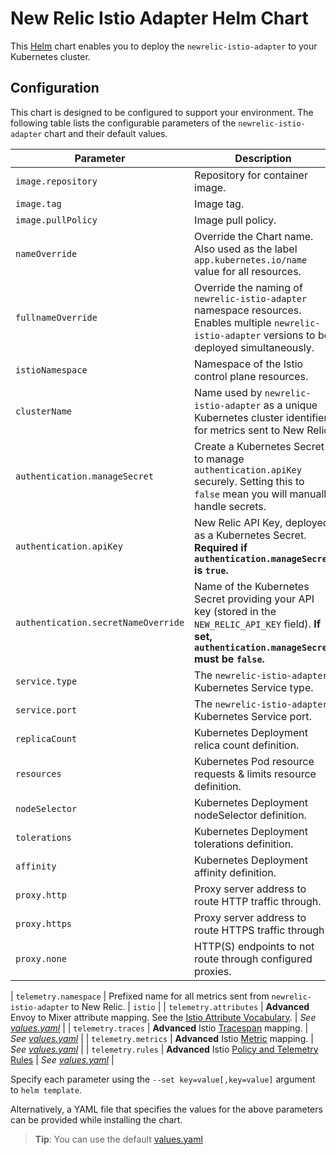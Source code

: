 # New Relic Istio Adapter Helm Chart

This [Helm](https://helm.sh/) chart enables you to deploy the `newrelic-istio-adapter` to your Kubernetes cluster.

## Configuration

This chart is designed to be configured to support your environment.
The following table lists the configurable parameters of the `newrelic-istio-adapter` chart and their default values.

| Parameter                           | Description                                                                                                                                                             | Default                                                     |
|-------------------------------------|-------------------------------------------------------------------------------------------------------------------------------------------------------------------------|-------------------------------------------------------------|
| `image.repository`                  | Repository for container image.                                                                                                                                         | `newrelic/newrelic-istio-adapter`|
| `image.tag`                         | Image tag.                                                                                                                                                              | `latest`                                                    |
| `image.pullPolicy`                  | Image pull policy.                                                                                                                                                      | `IfNotPresent`                                              |
| `nameOverride`                      | Override the Chart name. Also used as the label `app.kubernetes.io/name` value for all resources.                                                                       | `""`                                                        |
| `fullnameOverride`                  | Override the naming of `newrelic-istio-adapter` namespace resources. Enables multiple `newrelic-istio-adapter` versions to be deployed simultaneously.                  | `""`                                                        |
| `istioNamespace`                    | Namespace of the Istio control plane resources.                                                                                                                         | `istio-system`                                              |
| `clusterName`                       | Name used by `newrelic-istio-adapter` as a unique Kubernetes cluster identifier for metrics sent to New Relic.                                                          | `istio-cluster`                                             |
| `authentication.manageSecret`       | Create a Kubernetes Secret to manage `authentication.apiKey` securely. Setting this to `false` mean you will manually handle secrets.                                   | `true`                                                      |
| `authentication.apiKey`             | New Relic API Key, deployed as a Kubernetes Secret. **Required if `authentication.manageSecret` is `true`.**                                                            | `""`                                                        |
| `authentication.secretNameOverride` | Name of the Kubernetes Secret providing your API key (stored in the `NEW_RELIC_API_KEY` field). **If set, `authentication.manageSecret` must be `false`.**              | `""`                                                        |
| `service.type`                      | The `newrelic-istio-adapter` Kubernetes Service type.                                                                                                                   | `ClusterIP`                                                 |
| `service.port`                      | The `newrelic-istio-adapter` Kubernetes Service port.                                                                                                                   | 80                                                          |
| `replicaCount`                      | Kubernetes Deployment relica count definition.                                                                                                                          | `1`                                                         |
| `resources`                         | Kubernetes Pod resource requests & limits resource definition.                                                                                                          | `{}`                                                        |
| `nodeSelector`                      | Kubernetes Deployment nodeSelector definition.                                                                                                                          | `{}`                                                        |
| `tolerations`                       | Kubernetes Deployment tolerations definition.                                                                                                                           | `[]`                                                        |
| `affinity`                          | Kubernetes Deployment affinity definition.                                                                                                                              | `{}`                                                        |
| `proxy.http`                        | Proxy server address to route HTTP traffic through.                                                                                                                     | No value set                                                |
| `proxy.https`                       | Proxy server address to route HTTPS traffic through.                                                                                                                    | No value set                                                |
| `proxy.none`                        | HTTP(S) endpoints to not route through configured proxies.                                                                                                              | No value set                                                |

| `telemetry.namespace`               | Prefixed name for all metrics sent from `newrelic-istio-adapter` to New Relic.                                                                                          | `istio`                                                     |
| `telemetry.attributes`              | **Advanced** Envoy to Mixer attribute mapping. See the [Istio Attribute Vocabulary](https://istio.io/docs/reference/config/policy-and-telemetry/attribute-vocabulary/). | *See [values.yaml](values.yaml)*                            |
| `telemetry.traces`                  | **Advanced** Istio [Tracespan](https://istio.io/docs/reference/config/policy-and-telemetry/templates/tracespan/) mapping.                                               | *See [values.yaml](values.yaml)*                            |
| `telemetry.metrics`                 | **Advanced** Istio [Metric](https://istio.io/docs/reference/config/policy-and-telemetry/templates/metric/) mapping.                                                     | *See [values.yaml](values.yaml)*                            |
| `telemetry.rules`                   | **Advanced** Istio [Policy and Telemetry Rules](https://istio.io/docs/reference/config/policy-and-telemetry/istio.policy.v1beta1/)                                      | *See [values.yaml](values.yaml)*                            |


Specify each parameter using the `--set key=value[,key=value]` argument to `helm template`.

Alternatively, a YAML file that specifies the values for the above parameters can be provided while installing the chart.
> **Tip**: You can use the default [values.yaml](values.yaml)
